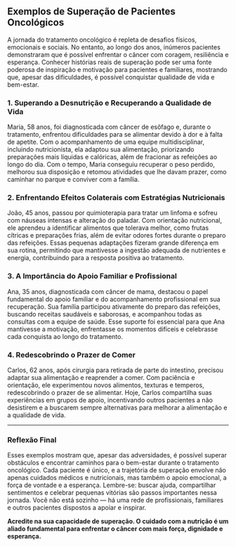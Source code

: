 
## Exemplos de Superação de Pacientes Oncológicos

A jornada do tratamento oncológico é repleta de desafios físicos, emocionais e sociais. No entanto, ao longo dos anos, inúmeros pacientes demonstraram que é possível enfrentar o câncer com coragem, resiliência e esperança. Conhecer histórias reais de superação pode ser uma fonte poderosa de inspiração e motivação para pacientes e familiares, mostrando que, apesar das dificuldades, é possível conquistar qualidade de vida e bem-estar.

### 1. Superando a Desnutrição e Recuperando a Qualidade de Vida

Maria, 58 anos, foi diagnosticada com câncer de esôfago e, durante o tratamento, enfrentou dificuldades para se alimentar devido à dor e à falta de apetite. Com o acompanhamento de uma equipe multidisciplinar, incluindo nutricionista, ela adaptou sua alimentação, priorizando preparações mais líquidas e calóricas, além de fracionar as refeições ao longo do dia. Com o tempo, Maria conseguiu recuperar o peso perdido, melhorou sua disposição e retomou atividades que lhe davam prazer, como caminhar no parque e conviver com a família.

### 2. Enfrentando Efeitos Colaterais com Estratégias Nutricionais

João, 45 anos, passou por quimioterapia para tratar um linfoma e sofreu com náuseas intensas e alteração do paladar. Com orientação nutricional, ele aprendeu a identificar alimentos que tolerava melhor, como frutas cítricas e preparações frias, além de evitar odores fortes durante o preparo das refeições. Essas pequenas adaptações fizeram grande diferença em sua rotina, permitindo que mantivesse a ingestão adequada de nutrientes e energia, contribuindo para a resposta positiva ao tratamento.

### 3. A Importância do Apoio Familiar e Profissional

Ana, 35 anos, diagnosticada com câncer de mama, destacou o papel fundamental do apoio familiar e do acompanhamento profissional em sua recuperação. Sua família participou ativamente do preparo das refeições, buscando receitas saudáveis e saborosas, e acompanhou todas as consultas com a equipe de saúde. Esse suporte foi essencial para que Ana mantivesse a motivação, enfrentasse os momentos difíceis e celebrasse cada conquista ao longo do tratamento.

### 4. Redescobrindo o Prazer de Comer

Carlos, 62 anos, após cirurgia para retirada de parte do intestino, precisou adaptar sua alimentação e reaprender a comer. Com paciência e orientação, ele experimentou novos alimentos, texturas e temperos, redescobrindo o prazer de se alimentar. Hoje, Carlos compartilha suas experiências em grupos de apoio, incentivando outros pacientes a não desistirem e a buscarem sempre alternativas para melhorar a alimentação e a qualidade de vida.

---

### Reflexão Final

Esses exemplos mostram que, apesar das adversidades, é possível superar obstáculos e encontrar caminhos para o bem-estar durante o tratamento oncológico. Cada paciente é único, e a trajetória de superação envolve não apenas cuidados médicos e nutricionais, mas também o apoio emocional, a força de vontade e a esperança. Lembre-se: buscar ajuda, compartilhar sentimentos e celebrar pequenas vitórias são passos importantes nessa jornada. Você não está sozinho — há uma rede de profissionais, familiares e outros pacientes dispostos a apoiar e inspirar.

**Acredite na sua capacidade de superação. O cuidado com a nutrição é um aliado fundamental para enfrentar o câncer com mais força, dignidade e esperança.**
```
